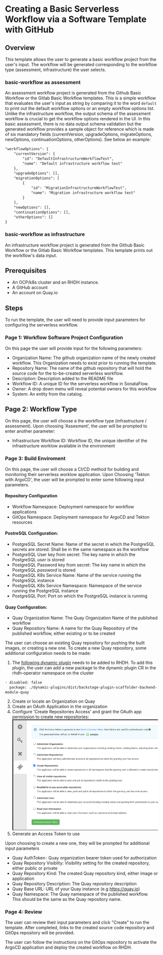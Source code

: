 # Creating a Basic Serverless Workflow via a Software Template with GitHub

## Overview
This template allows the user to generate a basic workflow project from the user's input.
The workflow will be generated corresponding to the workflow type (assessment, infrastructure) the user selects.

### basic-workflow as assessment
An assessment workflow project is generated from the Github Basic Workflow or the Gitlab Basic Workflow templates. This is a simple workflow that evaluates the user's input as string by comparing it to the word `default` to print out the default workflow options or an empty workflow options list.
Unlike the infrastructure workflow, the output schema of the assessment workflow is crucial to get the workflow options rendered in the UI. In this basic assessment, there is no data output schema validation but the generated workflow provides a sample object for reference which is made of six mandatory fields (currentVersion, upgradeOptions, migrateOptions, newOptions, continuationOptions, otherOptions). See below an example:

```
"workflowOptions": {
    "currentVersion": {
        "id": "DefaultInfrastructureWorkflowTest",
        "name": "Default infrastructure workflow test"
    },
    "upgradeOptions": [],
    "migrationOptions": [
        {
            "id": "MigrationInfrastructureWorkflowTest",
            "name": "Migration infrastructure workflow test"
        }
    ],
    "newOptions": [],
    "continuationOptions": [],
    "otherOptions": []
}
```

### basic-workflow as infrastructure
An infrastructure workflow project is generated from the Github Basic Workflow or the Gitlab Basic Workflow templates. This template prints out the workflow's data input.

## Prerequisites

- An OCP/k8s cluster and an RHDH instance. 
- A GitHub account
- An account on Quay.io 

## Steps

To run the template, the user will need to provide input parameters for configuring the serverless workflow.

### Page 1: Workflow Software Project Configuration

On this page the user will provide input for the following parameters:

- Organization Name: The github organization name of the newly created workflow. This Organization needs to exist prior to running the template. 
- Repository Name: The name of the github repository that will hold the source code for the to-be-created serverless workflow. 
- Description: Description added to the README file
- Workflow ID: A unique ID for the serverless workflow in SonataFlow. 
- Owner: A drop down menu will reveal potential owners for this workflow
- System: An entity from the catalog.

## Page 2: Workflow Type

On this page, the user will choose a the workflow type (infrastructure / assessment). 
Upon choosing 'Assesment', the user will be prompted to enter another parameter: 
- Infrastructure Workflow ID: Workflow ID, the unique identifier of the infrastructure worklow available in the environment 

### Page 3: Build Enviroment

On this page, the user will choose a CI/CD method for building and monitoring their serverless worklow application.
Upon Choosing 'Tekton with ArgoCD', the user will be prompted to enter some following input parameters.

#### Repository Configuration

- Workflow Namespace: Deployment namespace for workflow applications
- GitOps Namespace: Deployment namespace for ArgoCD and Tekton resources

#### PostreSQL Configuration:

- PostgreSQL Secret Name: Name of the secret in which the PostgreSQL secrets are stored. Shall be in the same namespace as the workflow
- PostgreSQL User key from secret: The key name in which the PostgreSQL *user* is stored
- PostgreSQL Password key from secret: The key name in which the PostgreSQL *password* is stored
- PostgreSQL K8s Service Name: Name of the service running the PostgreSQL instance
- PostgreSQL K8s Service Namespace: Namespace of the service running the PostgreSQL instance
- PostgreSQL Port: Port on which the PostgreSQL instance is running

#### Quay Configuration: 

- Quay Organization Name: The Quay Organization Name of the published workflow
- Quay Repository Name: A name for the Quay Repository of the published workflow, either existing or to be created

The user can choose an existing Quay repository for pushing the built images, or creating a new one.
To create a new Quay repository, some additional configuration needs to be made: 

1. The [following dynamic plugin](https://www.npmjs.com/package/@janus-idp/backstage-scaffolder-backend-module-quay) needs to be added to RHDH. 
To add this plugin, the user can add a new package to the dynamic plugin CR in the rhdh-operator namespace on the cluster
```
- disabled: false
  package: ./dynamic-plugins/dist/backstage-plugin-scaffolder-backend-module-quay
```
2. Create or locate an Organization on Quay
3. Create an OAuth Application in the organization
4. Configure 'Create Repositories Access' and grant the OAuth app permission to create new repositories: ![image without spacing](assets/QuayOAuth.png)
5. Generate an Access Token to use

Upon choosing to create a new one, they will be prompted for additional input parameters

- Quay AuthToken : Quay organization bearer token used for authorization 
- Quay Repository Visiblity: Visibility setting for the created repository, either public or private
- Quay Repository Kind: The created Quay repository kind, either image or application
- Quay Repository Description: The Quay repository description
- Quay Base URL: URL of your Quay instance (e.g https://quay.io)
- Quay Namespace: The Quay namespace of the published workflow. This should be the same as the Quay repository name.


### Page 4: Review

The user can review their input parameters and click "Create" to run the template. After completed, links to the created source code repository and GitOps repository will be provided.

The user can follow the instructions on the GitOps repository to activate the ArgoCD application and deploy the created workflow on RHDH.